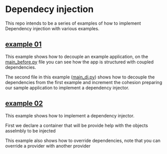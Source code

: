 # Dependecy injection

This repo intends to be a series of examples of how to implement Dependency injection with various examples.


## [example 01](/example_01/)

This example shows how to decouple an example application, on the [main_before.py](/example_01/main_before.py) file you can see how the app is
structured with coupled dependencies.

The second file in this example ([main_di.py](/example_01/main_di.py)) shows how to decouple the dependencies from
the first example and increment the cohesion preparing our sample application to implement a dependency injector.

## [example 02](/example_02/)

This example shows how to implement a dependency injector.

First we declare a container that will be provide help with the objects asselmbly to be injected

This example also shows how to override dependencies, note that you can override a provider with another provider